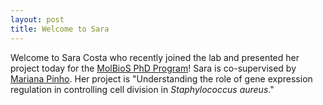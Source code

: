 ```yaml
---
layout: post
title: Welcome to Sara
---
```


Welcome to Sara Costa who recently joined the lab and presented her project today for the [MolBioS PhD Program](http://www.itqb.unl.pt/education/phd-molecular-bioscience)! Sara is co-supervised by [Mariana Pinho](http://www.itqb.unl.pt/labs/bacterial-cell-biology). Her project is "Understanding the role of gene expression
regulation in controlling cell division in
*Staphylococcus aureus*."